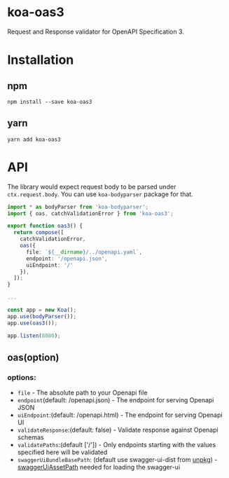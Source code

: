 # koa-oas3
Request and Response validator for OpenAPI Specification 3.

# Installation
## npm
```
npm install --save koa-oas3
```
## yarn
```
yarn add koa-oas3
```

# API
The library would expect request body to be parsed under `ctx.request.body`. You can use `koa-bodyparser` package for that.

```ts
import * as bodyParser from 'koa-bodyparser';
import { oas, catchValidationError } from 'koa-oas3';

export function oas3() {
  return compose([
    catchValidationError,
    oas({
      file: `${__dirname}/../openapi.yaml`,
      endpoint: '/openapi.json',
      uiEndpoint: '/'
    }),
  ]);
}

...

const app = new Koa();
app.use(bodyParser());
app.use(oas3());

app.listen(8080);
```

## oas(option)

### options:

* `file` - The absolute path to your Openapi file
* `endpoint`(default: /openapi.json) - The endpoint for serving Openapi JSON
* `uiEndpoint`:(default: /openapi.html) - The endpoint for serving Openapi UI
* `validateResponse`:(default: false) - Validate response against Openapi schemas
* `validatePaths`:(default ['/']) - Only endpoints starting with the values specified here will be validated
* `swaggerUiBundleBasePath`: (default use swagger-ui-dist from [unpkg](https://unpkg.com/)) - [swaggerUiAssetPath](https://www.npmjs.com/package/swagger-ui-dist) needed for loading the swagger-ui
